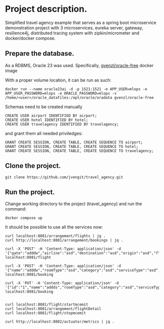 # Project description.
Simplified travel agency example that serves as a spring boot microservice demonstration project with 3 microservices, eureka server, gateway, resilience4j, distributed tracing system with zipkin/micrometer and docker/docker compose.

## Prepare the database.

As a RDBMS, Oracle 23 was used. Specifically, [gvenzl/oracle-free](https://hub.docker.com/r/gvenzl/oracle-free) docker image

With a proper volume location, it can be run as such:

```
docker run --name oracle23ai -d -p 1521:1521 -e APP_USER=mlops -e APP_USER_PASSWORD=mlops -e ORACLE_PASSWORD=mlops -v /home/<user>/oracle_datafiles:/opt/oracle/oradata gvenzl/oracle-free
```

Schemas need to be created manually

```
CREATE USER airport IDENTIFIED BY airport;
CREATE USER hotel IDENTIFIED BY hotel;
CREATE USER travelagency IDENTIFIED BY travelagency;
```

and grant them all needed priviledges:

```
GRANT CREATE SESSION, CREATE TABLE, CREATE SEQUENCE TO airport;
GRANT CREATE SESSION, CREATE TABLE, CREATE SEQUENCE TO hotel;
GRANT CREATE SESSION, CREATE TABLE, CREATE SEQUENCE TO travelagency;
```

## Clone the project.

	git clone https://github.com/jvengit/travel_agency.git



## Run the project.

Change working directory to the project (travel_agency) and run the command:

```
docker compose up
```

It should be possible to use all the services now:

```
curl localhost:8081/arrangement/flights | jq .
curl http://localhost:8081/arrangement/bookings | jq .

curl -X 'POST' -H 'Content-Type: application/json' -d '{"gate":"adddw","airline":"asd","destination":"asd","origin":"asd","flight":1}' localhost:8081/flight

curl -X 'POST' -H 'Content-Type: application/json' -d '{"name":"adddw","roomType":"asd","category":"asd","serviceType":"asd","pricePerNight":1}' localhost:8081/booking

curl -X 'PUT' -H 'Content-Type: application/json' -d '{"id":"1","name":"addds","roomType":"asd","category":"asd","serviceType":"asd","pricePerNight":1}' localhost:8081/booking


curl localhost:8081/flight/startmcemit
curl localhost:8081/arrangement/flightDetail
curl localhost:8081/flight/stopmcemit

curl http://localhost:8082/actuator/metrics | jq .

```


